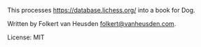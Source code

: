 This processes https://database.lichess.org/ into a book for Dog.


Written by Folkert van Heusden <folkert@vanheusden.com>.

License: MIT
